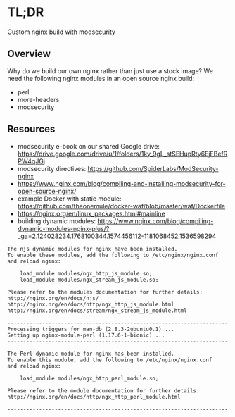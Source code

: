 # TL;DR

Custom nginx build with modsecurity

## Overview

Why do we build our own nginx rather than just use a stock image?
We need the following nginx modules in an open source nginx build:

* perl
* more-headers
* modsecurity

## Resources

* modsecurity e-book on our shared Google drive: https://drive.google.com/drive/u/1/folders/1ky_9gL_stSEHupRty6EjFBefRPW4qJGj
* modsecurity directives: https://github.com/SpiderLabs/ModSecurity-nginx
* https://www.nginx.com/blog/compiling-and-installing-modsecurity-for-open-source-nginx/
* example Docker with static module: https://github.com/theonemule/docker-waf/blob/master/waf/Dockerfile
* https://nginx.org/en/linux_packages.html#mainline
* building dynamic modules: https://www.nginx.com/blog/compiling-dynamic-modules-nginx-plus/?_ga=2.124028234.1768100344.1574456112-1181068452.1536598294

```
The njs dynamic modules for nginx have been installed.
To enable these modules, add the following to /etc/nginx/nginx.conf
and reload nginx:

    load_module modules/ngx_http_js_module.so;
    load_module modules/ngx_stream_js_module.so;

Please refer to the modules documentation for further details:
http://nginx.org/en/docs/njs/
http://nginx.org/en/docs/http/ngx_http_js_module.html
http://nginx.org/en/docs/stream/ngx_stream_js_module.html

----------------------------------------------------------------------
Processing triggers for man-db (2.8.3-2ubuntu0.1) ...
Setting up nginx-module-perl (1.17.6-1~bionic) ...
----------------------------------------------------------------------

The Perl dynamic module for nginx has been installed.
To enable this module, add the following to /etc/nginx/nginx.conf
and reload nginx:

    load_module modules/ngx_http_perl_module.so;

Please refer to the module documentation for further details:
http://nginx.org/en/docs/http/ngx_http_perl_module.html

----------------------------------------------------------------------
```
